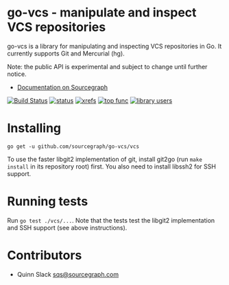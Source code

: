 go-vcs - manipulate and inspect VCS repositories
================================================

go-vcs is a library for manipulating and inspecting VCS repositories in Go. It currently supports
Git and Mercurial (hg).

Note: the public API is experimental and subject to change until further notice.

* [Documentation on Sourcegraph](https://sourcegraph.com/github.com/sourcegraph/go-vcs)

[![Build Status](https://travis-ci.org/sourcegraph/go-vcs.png?branch=master)](https://travis-ci.org/sourcegraph/go-vcs)
[![status](https://sourcegraph.com/api/repos/github.com/sourcegraph/go-vcs/badges/status.png)](https://sourcegraph.com/github.com/sourcegraph/go-vcs)
[![xrefs](https://sourcegraph.com/api/repos/github.com/sourcegraph/go-vcs/badges/xrefs.png)](https://sourcegraph.com/github.com/sourcegraph/go-vcs)
[![top func](https://sourcegraph.com/api/repos/github.com/sourcegraph/go-vcs/badges/top-func.png)](https://sourcegraph.com/github.com/sourcegraph/go-vcs)
[![library users](https://sourcegraph.com/api/repos/github.com/sourcegraph/go-vcs/badges/library-users.png)](https://sourcegraph.com/github.com/sourcegraph/go-vcs)


Installing
==========

```
go get -u github.com/sourcegraph/go-vcs/vcs
```

To use the faster libgit2 implementation of git, install git2go (run
`make install` in its repository root) first. You also need to install
libssh2 for SSH support.


Running tests
=============

Run `go test ./vcs/...`. Note that the tests test the libgit2
implementation and SSH support (see above instructions).


Contributors
============

* Quinn Slack <sqs@sourcegraph.com>

